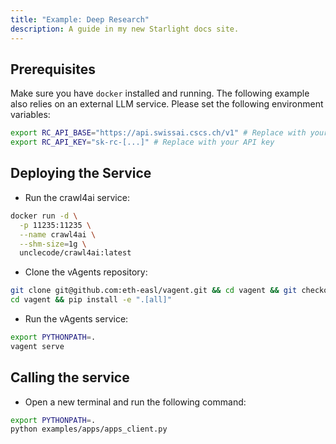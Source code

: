 ```yaml
---
title: "Example: Deep Research"
description: A guide in my new Starlight docs site.
---
```


## Prerequisites

Make sure you have `docker` installed and running. The following example also relies on an external LLM service. Please set the following environment variables:

```bash
export RC_API_BASE="https://api.swissai.cscs.ch/v1" # Replace with your API base URL
export RC_API_KEY="sk-rc-[...]" # Replace with your API key
```

## Deploying the Service

- Run the crawl4ai service:

```bash
docker run -d \
  -p 11235:11235 \
  --name crawl4ai \
  --shm-size=1g \
  unclecode/crawl4ai:latest
```

- Clone the vAgents repository:

```bash
git clone git@github.com:eth-easl/vagent.git && cd vagent && git checkout refactor/managers
cd vagent && pip install -e ".[all]"
```

- Run the vAgents service:

```bash
export PYTHONPATH=.
vagent serve
```

## Calling the service

- Open a new terminal and run the following command:

```bash
export PYTHONPATH=.
python examples/apps/apps_client.py
```
